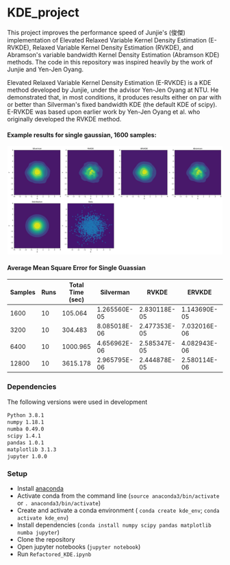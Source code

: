 # KDE_project

This project improves the performance speed of Junjie's (俊傑) implementation of Elevated Relaxed Variable Kernel Density Estimation (E-RVKDE), Relaxed Variable Kernel Density Estimation (RVKDE), and Abramson's variable bandwidth Kernel Density Estimation (Abramson KDE) methods. The code in this repository was inspired heavily by the work of Junjie and Yen-Jen Oyang.

Elevated Relaxed Variable Kernel Density Estimation (E-RVKDE) is a KDE method developed by Junjie, under the advisor Yen-Jen Oyang at NTU. He demonstrated that, in most conditions, it produces results either on par with or better than Silverman's fixed bandwidth KDE (the default KDE of scipy). E-RVKDE was based upon earlier work by Yen-Jen Oyang et al. who originally developed the RVKDE method.

#### Example results for single gaussian, 1600 samples:
![KDE results](https://github.com/johngilbert2000/KDE_project/blob/master/kde_results/kde_plots/kde_1600_0.png)

#### Average Mean Square Error for Single Guassian

Samples |	Runs |	Total Time (sec) |	Silverman | RVKDE |	ERVKDE |	Abramson
--- | --- | --- | --- | --- | --- | ---
1600 | 10 | 105.064 | 1.265560E-05 | 2.830118E-05 | 1.143690E-05 | 2.762575E-05
3200 | 10 | 304.483 | 8.085018E-06 | 2.477353E-05 | 7.032016E-06 | 1.315627E-05
6400 | 10 | 1000.965 | 4.656962E-06 | 2.585347E-05 | 4.082943E-06 | 7.097434E-06
12800 | 10 | 3615.178 | 2.965795E-06 | 2.444878E-05 | 2.580114E-06 | 3.526277E-06


### Dependencies

The following versions were used in development
```
Python 3.8.1
numpy 1.18.1
numba 0.49.0
scipy 1.4.1
pandas 1.0.1
matplotlib 3.1.3
jupyter 1.0.0
```

### Setup
- Install [anaconda](https://docs.anaconda.com/anaconda/install/)
- Activate conda from the command line (`source anaconda3/bin/activate` or `. anaconda3/bin/activate`)
- Create and activate a conda environment ( `conda create kde_env`; `conda activate kde_env`)
- Install dependencies (`conda install numpy scipy pandas matplotlib numba jupyter`)
- Clone the repository
- Open jupyter notebooks (`jupyter notebook`)
- Run `Refactored_KDE.ipynb`
